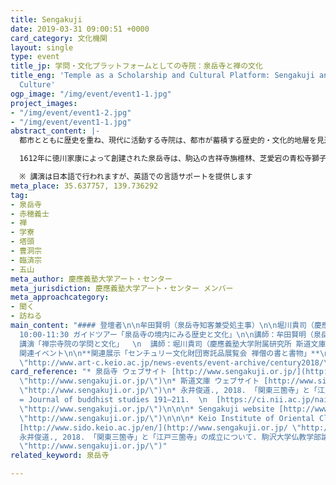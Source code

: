 ```yaml
---
title: Sengakuji
date: 2019-03-31 09:00:51 +0000
card_category: 文化機関
layout: single
type: event
title_jp: 学問・文化プラットフォームとしての寺院：泉岳寺と禅の文化　
title_eng: 'Temple as a Scholarship and Cultural Platform: Sengakuji and Zen in Japanese
  Culture'
ogp_image: "/img/event/event1-1.jpg"
project_images:
- "/img/event/event1-2.jpg"
- "/img/event/event1-1.jpg"
abstract_content: |-
  都市とともに歴史を重ね、現代に活動する寺院は、都市が蓄積する歴史的・文化的地層を見通す窓であり、過去から現在へと繋がる都市の物語の証言者でもあります。

  1612年に徳川家康によって創建された泉岳寺は、駒込の吉祥寺旃檀林、芝愛宕の青松寺獅子窟と並ぶ、曹洞宗の江戸三学寮に数えられ、禅の学問と文化のプラットフォームとしての役割を担ってきました。本講座では、この泉岳寺を舞台に、学寮の歴史や、禅の文学と造形美術に焦点をあてたガイドツアーと講演を開催し、日本文化と禅について学びます。

  ※ 講演は日本語で行われますが、英語での言語サポートを提供します
meta_place: 35.637757, 139.736292
tag:
- 泉岳寺
- 赤穂義士
- 禅
- 学寮
- 塔頭
- 曹洞宗
- 臨済宗
- 五山
meta_author: 慶應義塾大学アート・センター
meta_jurisdiction: 慶應義塾大学アート・センター メンバー
meta_approachcategory:
- 聞く
- 訪ねる
main_content: "#### 登壇者\n\n牟田賢明（泉岳寺知客兼受処主事）\n\n堀川貴司（慶應義塾大学附属研究所 斯道文庫 教授）\n\n#### タイムテーブル\n\n*
  10:00-11:30 ガイドツアー「泉岳寺の境内にみる歴史と文化」\n\n講師：牟田賢明（泉岳寺知客兼受処主事）／言語：日本語\n\n* 13:00-14:30
  講演「禅宗寺院の学問と文化」  \n  講師：堀川貴司（慶應義塾大学附属研究所 斯道文庫 教授）、牟田賢明（泉岳寺知客兼受処主事）／言語：日・英\n\n####
  関連イベント\n\n**関連展示「センチュリー文化財団寄託品展覧会 禅僧の書と書物」**\n\n[http://www.art-c.keio.ac.jp/news-events/event-archive/century2018/](http://www.art-c.keio.ac.jp/news-events/event-archive/century2018/
  \"http://www.art-c.keio.ac.jp/news-events/event-archive/century2018/\")\n\n2018年11月12日(月)〜12月14日(金)\n\n第一会場：慶應義塾図書館展示室\n\n第二会場：慶應義塾大学アート・スペース\n\n古くから日本では、禅僧の書は「墨蹟（ぼくせき）」と呼ばれ、特に茶の湯の世界で珍重されてきました。字そのものの美しさだけでなく、にじみ出る精神性が高く評価されています。しかし、それは、厳しい禅の修行を経て得られたものだけではなく、地道な読書や漢詩文の創作という、学問・文学の修練のたまものでもあります。\n\nこの展覧会では、書の作品とともに、その背後にある学問を支えた書物、また彼らの文学作品を集めた書物などを合わせて展示することによって、禅僧の文化的な営みを展望できればと考えています。\n\n主な出品作品：浙翁如琰墨蹟、環渓惟一墨蹟、高峰原妙頂相、渡唐天神図、宋版『物初賸語』、五山版『春秋経傳集解』、『狂雲集』沖森本ほか"
card_reference: "* 泉岳寺 ウェブサイト [http://www.sengakuji.or.jp/](http://www.sengakuji.or.jp/
  \"http://www.sengakuji.or.jp/\")\n* 斯道文庫 ウェブサイト [http://www.sido.keio.ac.jp/](http://www.sengakuji.or.jp/
  \"http://www.sengakuji.or.jp/\")\n* 永井俊道., 2018. 「関東三箇寺」と「江戸三箇寺」の成立について. 駒沢大学仏教学部論集
  = Journal of buddhist studies 191–211.  \n  [https://ci.nii.ac.jp/naid/120006545470](http://www.sengakuji.or.jp/
  \"http://www.sengakuji.or.jp/\")\n\n\n* Sengakuji website [http://www.sengakuji.or.jp/about_sengakuji_en/](http://www.sengakuji.or.jp/
  \"http://www.sengakuji.or.jp/\")\n\n\n* Keio Institute of Oriental Classics website
  [http://www.sido.keio.ac.jp/en/](http://www.sengakuji.or.jp/ \"http://www.sengakuji.or.jp/\")\n*
  永井俊道., 2018. 「関東三箇寺」と「江戸三箇寺」の成立について. 駒沢大学仏教学部論集 = Journal of buddhist studies 191–211.\n\n[https://ci.nii.ac.jp/naid/120006545470](http://www.sengakuji.or.jp/
  \"http://www.sengakuji.or.jp/\")"
related_keyword: 泉岳寺

---
```

